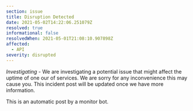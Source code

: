 ```yaml
---
section: issue
title: Disruption Detected
date: 2021-05-02T14:22:06.251079Z
resolved: true
informational: false
resolvedWhen: 2021-05-01T21:08:10.907898Z
affected:
  - API
severity: disrupted
---
```

*Investigating* - We are investigating a potential issue that might affect the uptime of one our of services. We are sorry for any inconvenience this may cause you. This incident post will be updated once we have more information.

This is an automatic post by a monitor bot.
        